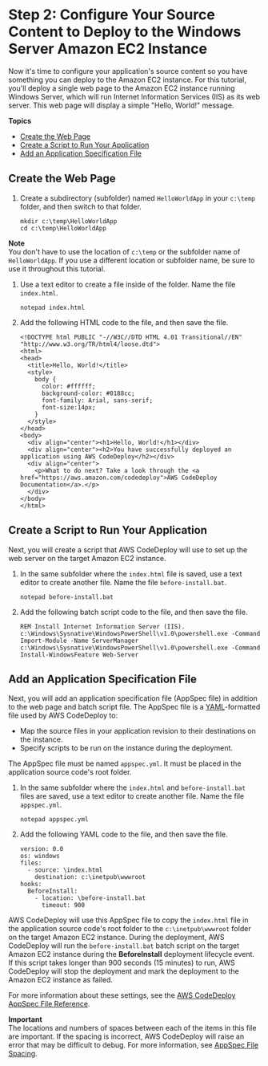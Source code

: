 # Step 2: Configure Your Source Content to Deploy to the Windows Server Amazon EC2 Instance<a name="tutorials-windows-configure-content"></a>

Now it's time to configure your application's source content so you have something you can deploy to the Amazon EC2 instance\. For this tutorial, you'll deploy a single web page to the Amazon EC2 instance running Windows Server, which will run Internet Information Services \(IIS\) as its web server\. This web page will display a simple "Hello, World\!" message\.

**Topics**
+ [Create the Web Page](#tutorials-windows-configure-content-download-code)
+ [Create a Script to Run Your Application](#tutorials-windows-configure-content-create-scripts)
+ [Add an Application Specification File](#tutorials-windows-configure-content-add-appspec-file)

## Create the Web Page<a name="tutorials-windows-configure-content-download-code"></a>

1. Create a subdirectory \(subfolder\) named `HelloWorldApp` in your `c:\temp` folder, and then switch to that folder\.

   ```
   mkdir c:\temp\HelloWorldApp
   cd c:\temp\HelloWorldApp
   ```
**Note**  
You don't have to use the location of `c:\temp` or the subfolder name of `HelloWorldApp`\. If you use a different location or subfolder name, be sure to use it throughout this tutorial\.

1. Use a text editor to create a file inside of the folder\. Name the file `index.html`\.

   ```
   notepad index.html
   ```

1. Add the following HTML code to the file, and then save the file\.

   ```
   <!DOCTYPE html PUBLIC "-//W3C//DTD HTML 4.01 Transitional//EN" "http://www.w3.org/TR/html4/loose.dtd">
   <html>
   <head>
     <title>Hello, World!</title>
     <style>
       body {
         color: #ffffff;
         background-color: #0188cc;
         font-family: Arial, sans-serif;  
         font-size:14px;
       }
     </style>
   </head>
   <body>
     <div align="center"><h1>Hello, World!</h1></div>
     <div align="center"><h2>You have successfully deployed an application using AWS CodeDeploy</h2></div>
     <div align="center">
       <p>What to do next? Take a look through the <a href="https://aws.amazon.com/codedeploy">AWS CodeDeploy Documentation</a>.</p>
     </div>
   </body>
   </html>
   ```

## Create a Script to Run Your Application<a name="tutorials-windows-configure-content-create-scripts"></a>

Next, you will create a script that AWS CodeDeploy will use to set up the web server on the target Amazon EC2 instance\.

1. In the same subfolder where the `index.html` file is saved, use a text editor to create another file\. Name the file `before-install.bat`\.

   ```
   notepad before-install.bat
   ```

1. Add the following batch script code to the file, and then save the file\.

   ```
   REM Install Internet Information Server (IIS).
   c:\Windows\Sysnative\WindowsPowerShell\v1.0\powershell.exe -Command Import-Module -Name ServerManager
   c:\Windows\Sysnative\WindowsPowerShell\v1.0\powershell.exe -Command Install-WindowsFeature Web-Server
   ```

## Add an Application Specification File<a name="tutorials-windows-configure-content-add-appspec-file"></a>

Next, you will add an application specification file \(AppSpec file\) in addition to the web page and batch script file\. The AppSpec file is a [YAML](http://www.yaml.org)\-formatted file used by AWS CodeDeploy to: 
+ Map the source files in your application revision to their destinations on the instance\.
+ Specify scripts to be run on the instance during the deployment\.

The AppSpec file must be named `appspec.yml`\. It must be placed in the application source code's root folder\.

1. In the same subfolder where the `index.html` and `before-install.bat` files are saved, use a text editor to create another file\. Name the file `appspec.yml`\.

   ```
   notepad appspec.yml
   ```

1. Add the following YAML code to the file, and then save the file\.

   ```
   version: 0.0
   os: windows
   files:
     - source: \index.html
       destination: c:\inetpub\wwwroot
   hooks:
     BeforeInstall:
       - location: \before-install.bat
         timeout: 900
   ```

AWS CodeDeploy will use this AppSpec file to copy the `index.html` file in the application source code's root folder to the `c:\inetpub\wwwroot` folder on the target Amazon EC2 instance\. During the deployment, AWS CodeDeploy will run the `before-install.bat` batch script on the target Amazon EC2 instance during the **BeforeInstall** deployment lifecycle event\. If this script takes longer than 900 seconds \(15 minutes\) to run, AWS CodeDeploy will stop the deployment and mark the deployment to the Amazon EC2 instance as failed\.

For more information about these settings, see the [AWS CodeDeploy AppSpec File Reference](reference-appspec-file.md)\.

**Important**  
The locations and numbers of spaces between each of the items in this file are important\. If the spacing is incorrect, AWS CodeDeploy will raise an error that may be difficult to debug\. For more information, see [AppSpec File Spacing](reference-appspec-file.md#reference-appspec-file-spacing)\.